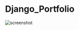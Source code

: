 # Django_Portfolio

![screenshot](https://github.com/dusanrsc/Django_Portfolio/assets/149257819/f11371ac-edeb-4e57-829b-41618a5f89e6)
